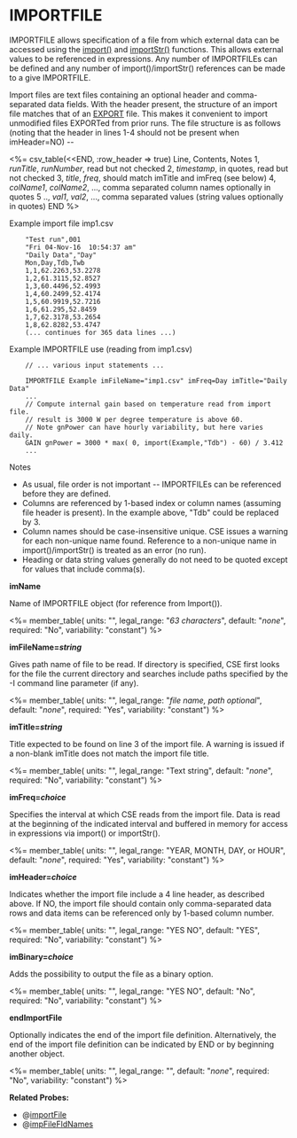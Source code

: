 # IMPORTFILE

IMPORTFILE allows specification of a file from which external data can be accessed using the [import()](#import) and [importStr()](#importstr) functions. This allows external values to be referenced in expressions.  Any number of IMPORTFILEs can be defined and any number of import()/importStr() references can be made to a give IMPORTFILE.

Import files are text files containing an optional header and comma-separated data fields.  With
the header present, the structure of an import file matches that of an [EXPORT](#export) file.  This makes it convenient to import unmodified files EXPORTed from prior runs.  The file structure is as follows (noting that the header in lines 1-4 should not be present when imHeader=NO) --

<%= csv_table(<<END, :row_header => true)
  Line,      Contents,                            Notes
  1,         *runTitle*&comma; *runNumber*,       read but not checked
  2,         *timestamp*,                         in quotes&comma; read but not checked
  3,         *title*&comma; *freq*,               should match imTitle and imFreq (see below)
  4,         *colName1*&comma; *colName2*&comma; ...,    comma separated column names optionally in quotes
  5 ..,      *val1*&comma; *val2*&comma; ...,            comma separated values (string values optionally in quotes)
END
%>

Example import file imp1.csv

        "Test run",001
        "Fri 04-Nov-16  10:54:37 am"
        "Daily Data","Day"
        Mon,Day,Tdb,Twb
        1,1,62.2263,53.2278
        1,2,61.3115,52.8527
        1,3,60.4496,52.4993
        1,4,60.2499,52.4174
        1,5,60.9919,52.7216
        1,6,61.295,52.8459
        1,7,62.3178,53.2654
        1,8,62.8282,53.4747
        (... continues for 365 data lines ...)

Example IMPORTFILE use (reading from imp1.csv)

        // ... various input statements ...

        IMPORTFILE Example imFileName="imp1.csv" imFreq=Day imTitle="Daily Data"
        ...
        // Compute internal gain based on temperature read from import file.
        // result is 3000 W per degree temperature is above 60.
        // Note gnPower can have hourly variability, but here varies daily.
        GAIN gnPower = 3000 * max( 0, import(Example,"Tdb") - 60) / 3.412
        ...

Notes

 * As usual, file order is not important -- IMPORTFILEs can be referenced before they are defined.
 * Columns are referenced by 1-based index or column names (assuming file header is present).
 In the example above, "Tdb" could be replaced by 3.
 * Column names should be case-insensitive unique.  CSE issues a warning for each non-unique name found. Reference to a non-unique name in import()/importStr() is treated as an error (no run).
 * Heading or data string values generally do not need to be quoted except for values that include comma(s).



**imName**

Name of IMPORTFILE object (for reference from Import()).

<%= member_table(
  units: "",
  legal_range: "*63 characters*",
  default: "*none*",
  required: "No",
  variability: "constant") %>

**imFileName=*string***

Gives path name of file to be read. If directory is specified, CSE first looks for the file the current directory and searches include paths specified by the -I command line parameter (if any).

<%= member_table(
  units: "",
  legal_range: "*file name, path optional*",
  default: "*none*",
  required: "Yes",
  variability: "constant") %>

**imTitle=*string***

Title expected to be found on line 3 of the import file.  A warning is issued if a non-blank imTitle does not match the import file title.

<%= member_table(
  units: "",
  legal_range: "Text string",
  default: "*none*",
  required: "No",
  variability: "constant") %>

**imFreq=*choice***

Specifies the interval at which CSE reads from the import file.  Data is read at the beginning of the indicated interval and buffered in memory for access in expressions via import() or importStr().

<%= member_table(
  units: "",
  legal_range: "YEAR, MONTH, DAY, or HOUR",
  default: "*none*",
  required: "Yes",
  variability: "constant") %>

**imHeader=*choice***

Indicates whether the import file include a 4 line header, as described above.  If NO, the import file
should contain only comma-separated data rows and data items can be referenced only by 1-based column number.

<%= member_table(
  units: "",
  legal_range: "YES NO",
  default: "YES",
  required: "No",
  variability: "constant") %>

**imBinary=*choice***

Adds the possibility to output the file as a binary option.

<%= member_table(
  units: "",
  legal_range: "YES NO",
  default: "No",
  required: "No",
  variability: "constant") %>

**endImportFile**

Optionally indicates the end of the import file definition. Alternatively, the end of the import file definition can be indicated by END or by beginning another object.

<%= member_table(
  units: "",
  legal_range: "",
  default: "*none*",
  required: "No",
  variability: "constant") %>

**Related Probes:**

- @[importFile](#p_importfile)
- @[impFileFldNames](#p_impfilefldnames)
